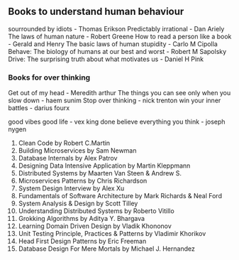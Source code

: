 ## Books to understand human behaviour

sourrounded by idiots - Thomas Erikson
Predictably irrational - Dan Ariely
The laws of human nature - Robert Greene
How to read a person like a book - Gerald and Henry
The basic laws of human stupidity - Carlo M Cipolla
Behave: The biology of humans at our best and worst - Robert M Sapolsky
Drive: The surprising truth about what motivates us - Daniel H Pink


### Books for over thinking

Get out of my head - Meredith arthur
The things you can see only when you slow down - haem sunim
Stop over thinking - nick trenton
win your inner battles - darius fourx

good vibes good life - vex king
done believe everything you think - joseph nygen


1. Clean Code by Robert C.Martin
2. Building Microservices by Sam Newman
3. Database Internals by Alex Patrov
4. Designing Data Intensive Application by Martin Kleppmann
5. Distributed Systems by Maarten Van Steen & Andrew S.
6. Microservices Patterns by Chris Richardson
7. System Design Interview by Alex Xu
8. Fundamentals of Software Architecture by Mark Richards & Neal Ford
9. System Analysis & Design by Scott Tilley
10. Understanding Distributed Systems by Roberto Vitillo
11. Grokking Algorithms by Aditya Y. Bhargava
12. Learning Domain Driven Design by Vladik Khononov
13. Unit Testing Principle, Practices & Patterns by Vladimir Khorikov
14. Head First Design Patterns by Eric Freeman
15. Database Design For Mere Mortals by Michael J. Hernandez